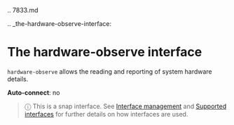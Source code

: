 .. 7833.md

.. _the-hardware-observe-interface:

# The hardware-observe interface

`hardware-observe` allows the reading and reporting of system hardware details.

**Auto-connect**: no

> ⓘ  This is a snap interface. See [Interface management](interface-management.md) and [Supported interfaces](supported-interfaces.md) for further details on how interfaces are used.